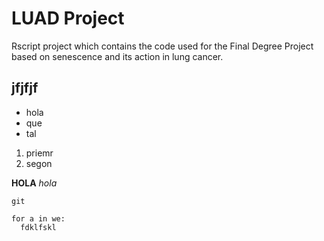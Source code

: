 # LUAD Project
Rscript project which contains the code used for the Final Degree Project based on senescence and its action in lung cancer.

## jfjfjf

- hola
- que
- tal

1. priemr
2. segon

**HOLA** _hola_ 

`git`

```
for a in we:
  fdklfskl
```
